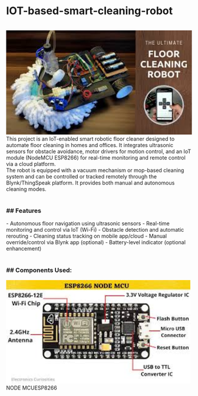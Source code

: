 # IOT-based-smart-cleaning-robot
<br>
<img src="https://github.com/akankshapingale1407/IOT-based-smart-cleaning-robot/blob/main/smart%20robot.jpg" width="1000"/>
<br>
This project is an IoT-enabled smart robotic floor cleaner designed to automate floor cleaning in homes and offices. It integrates ultrasonic sensors for obstacle avoidance, motor drivers for motion control, and an IoT module (NodeMCU ESP8266) for real-time monitoring and remote control via a cloud platform.
<br>
The robot is equipped with a vacuum mechanism or mop-based cleaning system and can be controlled or tracked remotely through the Blynk/ThingSpeak platform. It provides both manual and autonomous cleaning modes.
<br><br>
<h3>## Features</h3>
- Autonomous floor navigation using ultrasonic sensors
- Real-time monitoring and control via IoT (Wi-Fi)
- Obstacle detection and automatic rerouting
- Cleaning status tracking on mobile app/cloud
- Manual override/control via Blynk app (optional)
- Battery-level indicator (optional enhancement)
<br><br>
<h3>## Components Used:</h3>
<img src="https://github.com/akankshapingale1407/IOT-based-smart-cleaning-robot/blob/main/ESP8266.jpg" width="500"/>
<br>
<font align="center"> NODE MCUESP8266</font>
<br>



